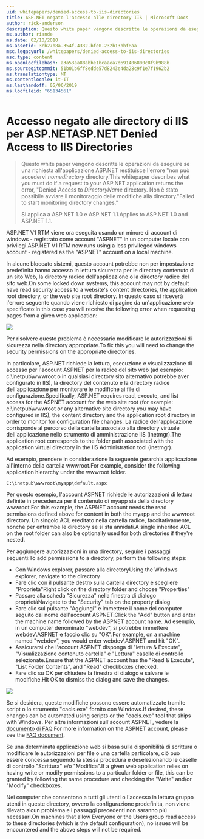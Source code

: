 ```yaml
---
uid: whitepapers/denied-access-to-iis-directories
title: ASP.NET negato l'accesso alle directory IIS | Microsoft Docs
author: rick-anderson
description: Questo white paper vengono descritte le operazioni da eseguire se una richiesta all'applicazione ASP.NET restituisce l'errore "accesso negato alla directory DirectoryName. Non è riuscito a s...
ms.author: riande
ms.date: 02/10/2010
ms.assetid: 3cb27b8a-354f-4332-bfe0-232b13bbf8aa
msc.legacyurl: /whitepapers/denied-access-to-iis-directories
msc.type: content
ms.openlocfilehash: a3a53aa88abbe1bcaaea7d691406800c8f9b988b
ms.sourcegitcommit: 51b01b6ff8edde57d8243e4da28c9f1e7f1962b2
ms.translationtype: MT
ms.contentlocale: it-IT
ms.lasthandoff: 05/06/2019
ms.locfileid: "65134561"
---
```

# <a name="aspnet-denied-access-to-iis-directories"></a><span data-ttu-id="07d17-104">Accesso negato alle directory di IIS per ASP.NET</span><span class="sxs-lookup"><span data-stu-id="07d17-104">ASP.NET Denied Access to IIS Directories</span></span>

> <span data-ttu-id="07d17-105">Questo white paper vengono descritte le operazioni da eseguire se una richiesta all'applicazione ASP.NET restituisce l'errore "non può accedervi *nomedirectory* directory.</span><span class="sxs-lookup"><span data-stu-id="07d17-105">This whitepaper describes what you must do if a request to your ASP.NET application returns the error, "Denied Access to *DirectoryName* directory.</span></span> <span data-ttu-id="07d17-106">Non è stato possibile avviare il monitoraggio delle modifiche alla directory."</span><span class="sxs-lookup"><span data-stu-id="07d17-106">Failed to start monitoring directory changes."</span></span>
> 
> <span data-ttu-id="07d17-107">Si applica a ASP.NET 1.0 e ASP.NET 1.1.</span><span class="sxs-lookup"><span data-stu-id="07d17-107">Applies to ASP.NET 1.0 and ASP.NET 1.1.</span></span>

<span data-ttu-id="07d17-108">ASP.NET V1 RTM viene ora eseguita usando un minore di account di windows - registrato come account "ASPNET" in un computer locale con privilegi.</span><span class="sxs-lookup"><span data-stu-id="07d17-108">ASP.NET V1 RTM now runs using a less privileged windows account - registered as the "ASPNET" account on a local machine.</span></span>

<span data-ttu-id="07d17-109">In alcune bloccato sistemi, questo account potrebbe non per impostazione predefinita hanno accesso in lettura sicurezza per le directory contenuto di un sito Web, la directory radice dell'applicazione o la directory radice del sito web.</span><span class="sxs-lookup"><span data-stu-id="07d17-109">On some locked down systems, this account may not by default have read security access to a website's content directories, the application root directory, or the web site root directory.</span></span> <span data-ttu-id="07d17-110">In questo caso si riceverà l'errore seguente quando viene richiesto di pagine da un'applicazione web specificato:</span><span class="sxs-lookup"><span data-stu-id="07d17-110">In this case you will receive the following error when requesting pages from a given web application:</span></span>

![](denied-access-to-iis-directories/_static/image1.jpg)

<span data-ttu-id="07d17-111">Per risolvere questo problema è necessario modificare le autorizzazioni di sicurezza nella directory appropriate.</span><span class="sxs-lookup"><span data-stu-id="07d17-111">To fix this you will need to change the security permissions on the appropriate directories.</span></span>

<span data-ttu-id="07d17-112">In particolare, ASP.NET richiede la lettura, esecuzione e visualizzazione di accesso per l'account ASPNET per la radice del sito web (ad esempio: c:\inetpub\wwwroot o in qualsiasi directory sito alternativo potrebbe aver configurato in IIS), la directory del contenuto e la directory radice dell'applicazione per monitorare le modifiche ai file di configurazione.</span><span class="sxs-lookup"><span data-stu-id="07d17-112">Specifically, ASP.NET requires read, execute, and list access for the ASPNET account for the web site root (for example: c:\inetpub\wwwroot or any alternative site directory you may have configured in IIS), the content directory and the application root directory in order to monitor for configuration file changes.</span></span> <span data-ttu-id="07d17-113">La radice dell'applicazione corrisponde al percorso della cartella associato alla directory virtuale dell'applicazione nello strumento di amministrazione IIS (inetmgr).</span><span class="sxs-lookup"><span data-stu-id="07d17-113">The application root corresponds to the folder path associated with the application virtual directory in the IIS Administration tool (inetmgr).</span></span>

<span data-ttu-id="07d17-114">Ad esempio, prendere in considerazione la seguente gerarchia applicazione all'interno della cartella wwwroot.</span><span class="sxs-lookup"><span data-stu-id="07d17-114">For example, consider the following application hierarchy under the wwwroot folder.</span></span>

`C:\inetpub\wwwroot\myapp\default.aspx`

<span data-ttu-id="07d17-115">Per questo esempio, l'account ASPNET richiede le autorizzazioni di lettura definite in precedenza per il contenuto di myapp sia della directory wwwroot.</span><span class="sxs-lookup"><span data-stu-id="07d17-115">For this example, the ASPNET account needs the read permissions defined above for content in both the myapp and the wwwroot directory.</span></span> <span data-ttu-id="07d17-116">Un singolo ACL ereditato nella cartella radice, facoltativamente, nonché per entrambe le directory se si sta annidati.</span><span class="sxs-lookup"><span data-stu-id="07d17-116">A single inherited ACL on the root folder can also be optionally used for both directories if they're nested.</span></span>

<span data-ttu-id="07d17-117">Per aggiungere autorizzazioni in una directory, seguire i passaggi seguenti:</span><span class="sxs-lookup"><span data-stu-id="07d17-117">To add permissions to a directory, perform the following steps:</span></span>

- <span data-ttu-id="07d17-118">Con Windows explorer, passare alla directory</span><span class="sxs-lookup"><span data-stu-id="07d17-118">Using the Windows explorer, navigate to the directory</span></span>
- <span data-ttu-id="07d17-119">Fare clic con il pulsante destro sulla cartella directory e scegliere "Proprietà"</span><span class="sxs-lookup"><span data-stu-id="07d17-119">Right click on the directory folder and choose "Properties"</span></span>
- <span data-ttu-id="07d17-120">Passare alla scheda "Sicurezza" nella finestra di dialogo proprietà</span><span class="sxs-lookup"><span data-stu-id="07d17-120">Navigate to the "Security" tab on the property dialog</span></span>
- <span data-ttu-id="07d17-121">Fare clic sul pulsante "Aggiungi" e immettere il nome del computer seguito dal nome dell'account ASPNET.</span><span class="sxs-lookup"><span data-stu-id="07d17-121">Click the "Add" button and enter the machine name followed by the ASPNET account name.</span></span> <span data-ttu-id="07d17-122">Ad esempio, in un computer denominato "webdev", si potrebbe immettere webdev\ASPNET e faccio clic su "OK".</span><span class="sxs-lookup"><span data-stu-id="07d17-122">For example, on a machine named "webdev", you would enter webdev\ASPNET and hit "OK".</span></span>
- <span data-ttu-id="07d17-123">Assicurarsi che l'account ASPNET disponga di "lettura &amp; Execute", "Visualizzazione contenuto cartella" e "Lettura" caselle di controllo selezionate.</span><span class="sxs-lookup"><span data-stu-id="07d17-123">Ensure that the ASPNET account has the "Read &amp; Execute", "List Folder Contents", and "Read" checkboxes checked.</span></span>
- <span data-ttu-id="07d17-124">Fare clic su OK per chiudere la finestra di dialogo e salvare le modifiche.</span><span class="sxs-lookup"><span data-stu-id="07d17-124">Hit OK to dismiss the dialog and save the changes.</span></span>

![](denied-access-to-iis-directories/_static/image2.jpg)

<span data-ttu-id="07d17-125">Se si desidera, queste modifiche possono essere automatizzate tramite script o lo strumento "cacls.exe" fornito con Windows.</span><span class="sxs-lookup"><span data-stu-id="07d17-125">If desired, these changes can be automated using scripts or the "cacls.exe" tool that ships with Windows.</span></span> <span data-ttu-id="07d17-126">Per altre informazioni sull'account ASPNET, vedere la [documento di FAQ](https://go.microsoft.com/fwlink/?LinkId=5828).</span><span class="sxs-lookup"><span data-stu-id="07d17-126">For more information on the ASPNET account, please see the [FAQ document](https://go.microsoft.com/fwlink/?LinkId=5828).</span></span>

<span data-ttu-id="07d17-127">Se una determinata applicazione web si basa sulla disponibilità di scrittura o modificare le autorizzazioni per file o una cartella particolare, ciò può essere concessa seguendo la stessa procedura e deselezionando le caselle di controllo "Scrittura" e/o "Modifica".</span><span class="sxs-lookup"><span data-stu-id="07d17-127">If a given web application relies on having write or modify permissions to a particular folder or file, this can be granted by following the same procedure and checking the "Write" and/or "Modify" checkboxes.</span></span>

<span data-ttu-id="07d17-128">Nei computer che consentono a tutti gli utenti o l'accesso in lettura gruppo utenti in queste directory, ovvero la configurazione predefinita, non viene rilevato alcun problema e i passaggi precedenti non saranno più necessari.</span><span class="sxs-lookup"><span data-stu-id="07d17-128">On machines that allow Everyone or the Users group read access to these directories (which is the default configuration), no issues will be encountered and the above steps will not be required.</span></span>
